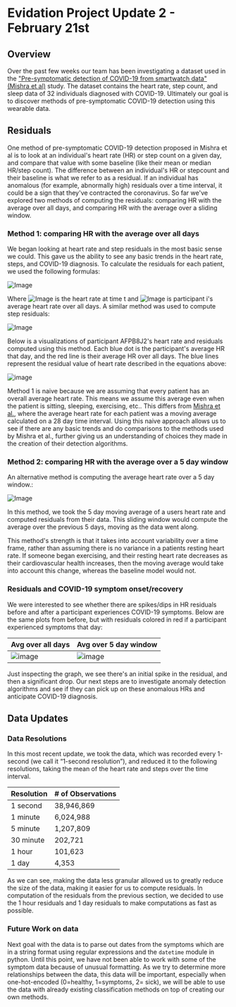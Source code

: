 # Evidation Project Update 2 - February 21st 
## Overview
Over the past few weeks our team has been investigating a dataset used in the ["Pre-symptomatic detection of COVID-19 from smartwatch data" (Mishra et al)](https://www.nature.com/articles/s41551-020-00640-6) study. The dataset contains the heart rate, step count, and sleep data of 32 individuals diagnosed with COVID-19. Ultimately our goal is to discover methods of pre-symptomatic COVID-19 detection using this wearable data.

## Residuals 
One method of pre-symptomatic COVID-19 detection proposed in Mishra et al is to look at an individual's heart rate (HR) or step count on a given day, and compare that value with some baseline (like their mean or median HR/step count). The difference between an individual's HR or stepcount and their baseline is what we refer to as a residual. If an individual has anomalous (for example, abnormally high) residuals over a time interval, it could be a sign that they've contracted the coronavirus. So far we've explored two methods of computing the residuals: comparing HR with the average over all days, and comparing HR with the average over a sliding window.

### Method 1: comparing HR with the average over all days
We began looking at heart rate and step residuals in the most basic sense we could. This gave us the ability to see any basic trends in the heart rate, steps, and COVID-19 diagnosis. To calculate the residuals for each patient, we used the following formulas:

![Image](./hr_residual.png)

Where ![Image](./hr_t.png) is the heart rate at time t and ![Image](./hr_i.png) is participant i's average heart rate over all days. A similar method was used to compute step residuals: 

![Image](./step_residual.png)

Below is a visualizations of participant AFPB8J2's heart rate and residuals computed using this method. Each blue dot is the participant's average HR that day, and the red line is their average HR over all days. The blue lines represent the residual value of heart rate described in the equations above:

![image](./AFPB8J2_hr_residuals.png)

Method 1 is naive because we are assuming that every patient has an overall average heart rate. This means we assume this average even when the patient is sitting, sleeping, exercising, etc.. This differs from [Mishra et al.](https://www.nature.com/articles/s41551-020-00640-6), where the average heart rate for each patient was a moving average calculated on a 28 day time interval. Using this naive approach allows us to see if there are any basic trends and do comparisons to the methods used by Mishra et al., further giving us an understanding of choices they made in the creation of their detection algorithms. 

### Method 2: comparing HR with the average over a 5 day window
An alternative method is computing the average heart rate over a 5 day window.:

![Image](./AFPB8J2_hr_residuals_5d.png)

In this method, we took the 5 day moving average of a users heart rate and computed residuals from their data. This sliding window would compute the average over the previous 5 days, moving as the data went along.

This method's strength is that it takes into account variability over a time frame, rather than assuming there is no variance in a patients resting heart rate. If someone began exercising, and their resting heart rate decreases as their cardiovascular health increases, then the moving average would take into account this change, whereas the baseline model would not.

### Residuals and COVID-19 symptom onset/recovery
We were interested to see whether there are spikes/dips in HR residuals before and after a participant experiences COVID-19 symptoms. Below are the same plots from before, but with residuals colored in red if a participant experienced symptoms that day:

|Avg over all days|Avg over 5 day window|
|---|---|
|![image](./c_AFPB8J2_hr_residuals.png)|![image](./c_AFPB8J2_hr_residuals_5d.png)|

Just inspecting the graph, we see there's an initial spike in the residual, and then a significant drop. Our next steps are to investigate anomaly detection algorithms and see if they can pick up on these anomalous HRs and anticipate COVID-19 diagnosis.

## Data Updates

### Data Resolutions

In this most recent update, we took the data, which was recorded every 1-second (we call it “1-second resolution”), and reduced it to the following resolutions, taking the mean of the heart rate and steps over the time interval.

|Resolution       |# of Observations   |
|---    |---    |
|1 second       |38,946,869 |
|1 minute       |6,024,988 |
|5 minute       |1,207,809 |
|30 minute       |202,721 |
|1 hour       |101,623 |
|1 day                 | 4,353     |

As we can see, making the data less granular allowed us to greatly reduce the size of the data, making it easier for us to compute residuals. In computation of the residuals from the previous section, we decided to use the 1 hour residuals and 1 day residuals to make computations as fast as possible. 

### Future Work on data

Next goal with the data is to parse out dates from the symptoms which are in a string format using regular expressions and the `datetime` module in python. Until this point, we have not been able to work with some of the symptom data because of unusual formatting. As we try to determine more relationships between the data, this data will be important, especially when one-hot-encoded (0=healthy, 1=symptoms, 2= sick), we will be able to use the data with already existing classification methods on top of creating our own methods.
 
